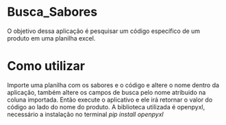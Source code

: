 # Busca_Sabores
 O objetivo dessa aplicação é pesquisar um código específico de um produto em uma planilha excel.
 
# Como utilizar
 Importe uma planilha com os sabores e o código e altere o nome dentro da aplicação, também altere os campos de busca pelo nome atribuido na coluna importada. Então execute o aplicativo e ele irá retornar o valor do código ao lado do nome do produto.
 A biblioteca utilizada é openpyxl, necessário a instalação no terminal *pip install openpyxl*
